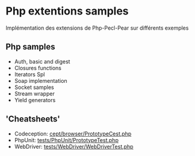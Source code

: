 Php extentions samples
===
Implémentation des extensions de Php-Pecl-Pear sur différents exemples

Php samples
---
- Auth, basic and digest
- Closures functions
- Iterators Spl
- Soap implementation
- Socket samples
- Stream wrapper
- Yield generators

'Cheatsheets'
---
- Codeception: [cept/browser/PrototypeCest.php](cept/browser/PrototypeCest.php)
- PhpUnit: [tests/PhpUnit/PrototypeTest.php](tests/PhpUnit/PrototypeTest.php)
- WebDriver: [tests/WebDriver/WebDriverTest.php](tests/WebDriver/WebDriverTest.php)